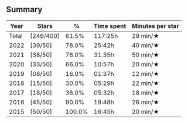 ## Summary
Year|Stars|%|Time spent|Minutes per star
-|-|-|-|-
Total|[246/400]|61.5%|117:25h|29 min/★
2022|[39/50]|78.0%|25:42h|40 min/★
2021|[38/50]|76.0%|31:35h|50 min/★
2020|[33/50]|66.0%|10:57h|20 min/★
2019|[08/50]|16.0%|01:37h|12 min/★
2018|[15/50]|30.0%|05:29h|22 min/★
2017|[18/50]|36.0%|05:32h|18 min/★
2016|[45/50]|90.0%|19:48h|26 min/★
2015|[50/50]|100.0%|16:45h|20 min/★
